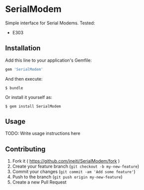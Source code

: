 # SerialModem

Simple interface for Serial Modems. Tested:
- E303

## Installation

Add this line to your application's Gemfile:

```ruby
gem 'SerialModem'
```

And then execute:

    $ bundle

Or install it yourself as:

    $ gem install SerialModem

## Usage

TODO: Write usage instructions here

## Contributing

1. Fork it ( https://github.com/ineiti/SerialModem/fork )
2. Create your feature branch (`git checkout -b my-new-feature`)
3. Commit your changes (`git commit -am 'Add some feature'`)
4. Push to the branch (`git push origin my-new-feature`)
5. Create a new Pull Request
